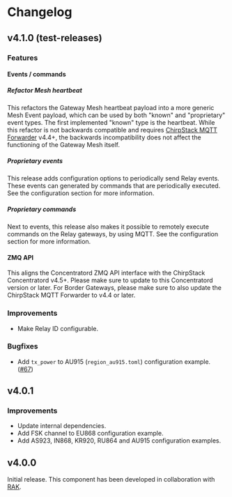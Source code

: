 # Changelog

## v4.1.0 (test-releases)

### Features

#### Events / commands

##### Refactor Mesh heartbeat

This refactors the Gateway Mesh heartbeat payload into a more generic Mesh Event
payload, which can be used by both "known" and "proprietary" event types. The
first implemented "known" type is the heartbeat. While this refactor is not
backwards compatible and requires [ChirpStack MQTT Forwarder](https://www.chirpstack.io/docs/chirpstack-mqtt-forwarder/)
v4.4+, the backwards incompatibility does not affect the functioning of the
Gateway Mesh itself.

##### Proprietary events

This release adds configuration options to periodically send Relay events.
These events can generated by commands that are periodically executed. See
the configuration section for more information.

##### Proprietary commands

Next to events, this release also makes it possible to remotely execute
commands on the Relay gateways, by using MQTT. See the configuration section
for more information.

#### ZMQ API

This aligns the Concentratord ZMQ API interface with the ChirpStack
Concentratord v4.5+. Please make sure to update to this Concentratord
version or later. For Border Gateways, please make sure to also update the
ChirpStack MQTT Forwarder to v4.4 or later.

### Improvements

* Make Relay ID configurable.

### Bugfixes

* Add `tx_power` to AU915 (`region_au915.toml`) configuration example. ([#67](https://github.com/chirpstack/chirpstack-gateway-mesh/pull/67))

## v4.0.1

### Improvements

* Update internal dependencies.
* Add FSK channel to EU868 configuration example.
* Add AS923, IN868, KR920, RU864 and AU915 configuration examples.

## v4.0.0

Initial release. This component has been developed in collaboration with [RAK](https://www.rakwireless.com/en-us).

